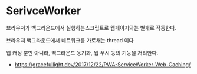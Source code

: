 # SerivceWorker

브라우저가 백그라운드에서 실행하는스크립트로 웹페이지와는 별개로 작동한다.

브라우저 백그라운드에서 네트워크를 가로채는 thread 이다

웹 캐싱 뿐만 아니라, 백그라운드 동기화, 웹 푸시 등의 기능을 처리한다.





- https://gracefullight.dev/2017/12/22/PWA-ServiceWorker-Web-Caching/